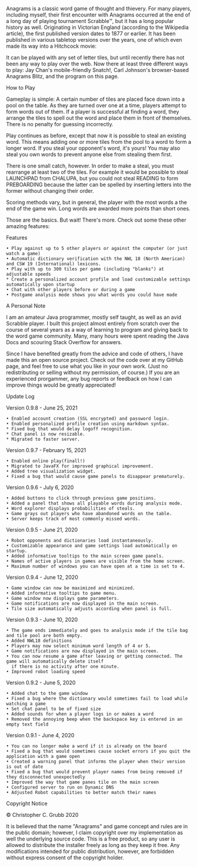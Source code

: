 Anagrams is a classic word game of thought and thievery. For many players, including myself, their first encounter with Anagrams occurred at the end of a long day of playing tournament Scrabble™, but it has a long popular history as well. Originating in Victorian England (according to the Wikipedia article), the first published version dates to 1877 or earlier. It has been published in various tabletop versions over the years, one of which even made its way into a Hitchcock movie:

It can be played with any set of letter tiles, but until recently there has not been any way to play over the web. Now there at least three different ways to play: Jay Chan's mobile-friendly Snatch!, Carl Johnson's browser-based Anagrams Blitz, and the program on this page.

How to Play

Gameplay is simple: A certain number of tiles are placed face down into a pool on the table. As they are turned over one at a time, players attempt to form words out of them. If a player is successful at finding a word, they arrange the tiles to spell out the word and place them in front of themselves. There is no penalty for guessing incorrectly.

Play continues as before, except that now it is possible to steal an existing word. This means adding one or more tiles from the pool to a word to form a longer word. If you steal your opponent's word, it's yours! You may also steal you own words to prevent anyone else from stealing them first.

There is one small catch, however. In order to make a steal, you must rearrange at least two of the tiles. For example it would be possible to steal LAUNCHPAD from CHALUPA, but you could not steal READING to form PREBOARDING because the latter can be spelled by inserting letters into the former without changing their order.

Scoring methods vary, but in general, the player with the most words a the end of the game win. Long words are awarded more points than short ones.

Those are the basics. But wait! There's more. Check out some these other amazing features:

Features

    • Play against up to 5 other players or against the computer (or just watch a game)
    • Automatic dictionary verification with the NWL 18 (North American) and CSW 19 (International) lexicons.
    • Play with up to 300 tiles per game (including "blanks") at adjustable speeds
    * Create a personalized account profile and load customizable settings automatically upon startup
    • Chat with other players before or during a game
    • Postgame analysis mode shows you what words you could have made

A Personal Note

I am an amateur Java programmer, mostly self taught, as well as an avid Scrabble player. I built this project almost entirely from scratch over the course of several years as a way of learning to program and giving back to the word game community. Many, many hours were spent reading the Java Docs and scouring Stack Overflow for answers.

Since I have benefited greatly from the advice and code of others, I have made this an open source project. Check out the code over at my GitHub page, and feel free to use what you like in your own work. (Just no redistributing or selling without my permission, of course.) If you are an experienced prorgammer, any bug reports or feedback on how I can improve things would be greatly appreciated!

Update Log

Version 0.9.8 - June 25, 2021

    • Enabled account creation (SSL encrypted) and password login.
    • Enabled personalized profile creation using markdown syntax.
    * Fixed bug that would delay logoff recognition.
    * Chat panel is now resizable.
    * Migrated to faster server.

Version 0.9.7 - February 15, 2021

    • Enabled online play(finall!)
    • Migrated to JavaFX for improved graphical improvement.
    • Added tree visualization widget.
    • Fixed a bug that would cause game panels to disappear prematurely.

Version 0.9.6 - July 6, 2020

    • Added buttons to click through previous game positions.
    • Added a panel that shows all playable words during analysis mode.
    • Word explorer displays probabilities of steals.
    • Game grays out players who have abandoned words on the table.
    • Server keeps track of most commonly missed words.

Version 0.9.5 - June 21, 2020

    • Robot opponents and dictionaries load instantaneously.
    • Customizable appearance and game settings load automatically on startup.
    • Added informative tooltips to the main screen game panels.
    • Names of active players in games are visible from the home screen.
    • Maximum number of windows you can have open at a time is set to 4.

Version 0.9.4 - June 12, 2020

    • Game window can now be maximized and minimized.
    • Added informative tooltips to game menu.
    • Game window now displays game parameters.
    • Game notifications are now displayed in the main screen.
    • Tile size automatically adjusts according when panel is full.

Version 0.9.3 - June 10, 2020

    • The game ends immediately and goes to analysis mode if the tile bag and tile pool are both empty.
    • Added NWL18 definitions
    • Players may now select minimum word length of 4 or 5.
    • Game notifications are now displayed in the main screen.
    • You can now resume a game after leaving or getting connected. The game will automatically delete itself
      if there is no activity after one minute.
    • Improved robot loading speed

Version 0.9.2 - June 5, 2020

    • Added chat to the game window
    • Fixed a bug where the dictionary would sometimes fail to load while watching a game
    • Set chat panel to be of fixed size
    • Added sounds for when a player logs in or makes a word
    • Removed the annoying beep when the backspace key is entered in an empty text field

Version 0.9.1 - June 4, 2020

    • You can no longer make a word if it is already on the board
    • Fixed a bug that would sometimes cause socket errors if you quit the application with a game open
    • Created a warning panel that informs the player when their version is out of date
    • Fixed a bug that would prevent player names from being removed if they disconnected unexpectedly
    • Improved the way that game panes tile on the main screen
    • Configured server to run on Dynamic DNS
    • Adjusted Robot capabilities to better match their names

Copyright Notice

© Christopher C. Grubb 2020

It is believed that the name "Anagrams" and game concept and rules are in the public domain; however, I claim copyright over my implementation as well the underlying source code. This is a free product, so any user is allowed to distribute the installer freely as long as they keep it free. Any modifications intended for public distribution, however, are forbidden without express consent of the copyright holder.
